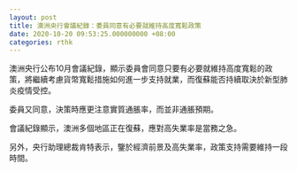 ```yaml
---
layout: post
title: 澳洲央行會議紀錄：委員同意有必要就維持高度寬鬆政策
date: 2020-10-20 09:53:25.000000000 +08:00
categories: rthk
---
```


澳洲央行公布10月會議紀錄，顯示委員會同意只要有必要就維持高度寬鬆的政策，將繼續考慮貨幣寬鬆措施如何進一步支持就業，而復蘇能否持續取決於新型肺炎疫情受控。

委員又同意，決策時應更注意實質通脹率，而並非通脹預期。

會議紀錄顯示，澳洲多個地區正在復蘇，應對高失業率是當務之急。

另外，央行助理總裁肯特表示，鑒於經濟前景及高失業率，政策支持需要維持一段時間。
